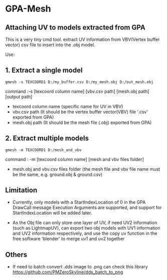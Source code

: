 # GPA-Mesh

## Attaching UV to models extracted from GPA

This is a very tiny cmd tool. extract UV information from VBV(Vertex buffer vector) csv file to insert into the .obj model.

Use:

## 1. Extract a single model
```
gmesh -s TEXCOORD1 D:/my_buffer.csv D:/my_mesh.obj D:/out_mesh.obj
```
command :-s [texcoord column name] [vbv.csv path] [mesh.obj path] [output path]
- texcoord column name (specific name for UV in VBV)
- vbv.csv path (It should be the vertex buffer vector(VBV) file '.csv' exported from GPA)
- mesh.obj path (It should be the mesh file (.obj) exported from GPA)
## 2. Extract multiple models
```
gmesh -m TEXCOORD1 D:/mesh_and_vbv
```
command : -m [texcoord column name] [mesh and vbv files folder]
- mesh.obj and vbv.csv files folder (the mesh file and vbv file name must be the same, e.g. ground.obj & ground.csv)

## Limitation
- Currently, only models with a StartIndexLocation of 0 in the GPA DrawCall message Execution Arguments are supported, and support for StartIndexLocation will be added later.

- As the Obj file can only store one layer of UV, if need UV2 information (such as LightmapUV), can export two obj models with UV1 information and UV2 information respectively, and use the copy uv function in the free software 'blender' to merge uv1 and uv2 together

## Others
- If need to batch convert .dds image to .png can check this library
    https://github.com/PMZeroSkyline/dds_batch_to_png